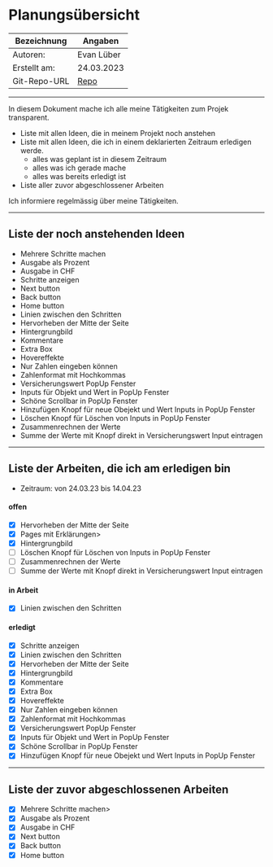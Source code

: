# <Projekt> Planungsübersicht

| Bezeichnung    | Angaben        |
| -------------- | ---------------|
| Autoren:       | Evan Lüber     |
| Erstellt am:   | 24.03.2023     |
| Git-Repo-URL   | [Repo](https://github.com/evanlueber/schadenabdeckungsrechner.git) |

---

In diesem Dokument mache ich alle meine Tätigkeiten zum Projek transparent.

* Liste mit allen Ideen, die in meinem Projekt noch anstehen
* Liste mit allen Ideen, die ich in einem deklarierten Zeitraum erledigen werde.
   * alles was geplant ist in diesem Zeitraum
   * alles was ich gerade mache
   * alles was bereits erledigt ist
* Liste aller zuvor abgeschlossener Arbeiten
   
Ich informiere regelmässig über meine Tätigkeiten.

   
---

## Liste der noch anstehenden Ideen

* Mehrere Schritte machen
* Ausgabe als Prozent
* Ausgabe in CHF
* Schritte anzeigen
* Next button
* Back button
* Home button
* Linien zwischen den Schritten
* Hervorheben der Mitte der Seite
* Hintergrungbild
* Kommentare
* Extra Box
* Hovereffekte
* Nur Zahlen eingeben können
* Zahlenformat mit Hochkommas
* Versicherungswert PopUp Fenster
* Inputs für Objekt und Wert in PopUp Fenster
* Schöne Scrollbar in PopUp Fenster
* Hinzufügen Knopf für neue Obejekt und Wert Inputs in PopUp Fenster
* Löschen Knopf für Löschen von Inputs in PopUp Fenster
* Zusammenrechnen der Werte
* Summe der Werte mit Knopf direkt in Versicherungswert Input eintragen


---

## Liste der Arbeiten, die ich am erledigen bin

* Zeitraum: von 24.03.23 bis 14.04.23

#### offen

* [x] Hervorheben der Mitte der Seite
* [x] Pages mit Erklärungen>
* [x] Hintergrungbild
* [ ] Löschen Knopf für Löschen von Inputs in PopUp Fenster
* [ ] Zusammenrechnen der Werte
* [ ] Summe der Werte mit Knopf direkt in Versicherungswert Input eintragen

#### in Arbeit

* [x] Linien zwischen den Schritten

#### erledigt

* [x] Schritte anzeigen
* [x] Linien zwischen den Schritten
* [x] Hervorheben der Mitte der Seite
* [x] Hintergrungbild
* [x] Kommentare
* [x] Extra Box
* [x] Hovereffekte
* [x] Nur Zahlen eingeben können
* [x] Zahlenformat mit Hochkommas
* [x] Versicherungswert PopUp Fenster
* [x] Inputs für Objekt und Wert in PopUp Fenster
* [x] Schöne Scrollbar in PopUp Fenster
* [x] Hinzufügen Knopf für neue Obejekt und Wert Inputs in PopUp Fenster

---

## Liste der zuvor abgeschlossenen Arbeiten

* [x] Mehrere Schritte machen>
* [x] Ausgabe als Prozent
* [x] Ausgabe in CHF
* [x] Next button
* [x] Back button
* [x] Home button